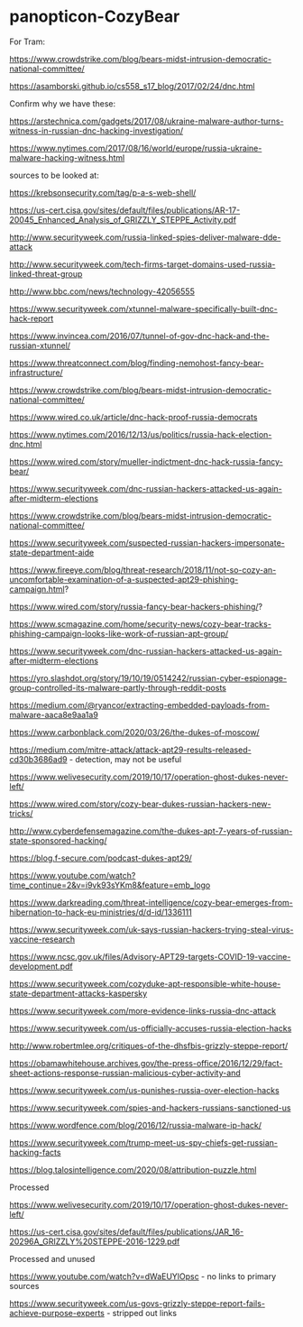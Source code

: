 # panopticon-CozyBear

For Tram:

https://www.crowdstrike.com/blog/bears-midst-intrusion-democratic-national-committee/

https://asamborski.github.io/cs558_s17_blog/2017/02/24/dnc.html

Confirm why we have these:

https://arstechnica.com/gadgets/2017/08/ukraine-malware-author-turns-witness-in-russian-dnc-hacking-investigation/

https://www.nytimes.com/2017/08/16/world/europe/russia-ukraine-malware-hacking-witness.html

sources to be looked at:

https://krebsonsecurity.com/tag/p-a-s-web-shell/

https://us-cert.cisa.gov/sites/default/files/publications/AR-17-20045_Enhanced_Analysis_of_GRIZZLY_STEPPE_Activity.pdf

http://www.securityweek.com/russia-linked-spies-deliver-malware-dde-attack

http://www.securityweek.com/tech-firms-target-domains-used-russia-linked-threat-group

http://www.bbc.com/news/technology-42056555

https://www.securityweek.com/xtunnel-malware-specifically-built-dnc-hack-report

https://www.invincea.com/2016/07/tunnel-of-gov-dnc-hack-and-the-russian-xtunnel/

https://www.threatconnect.com/blog/finding-nemohost-fancy-bear-infrastructure/

https://www.crowdstrike.com/blog/bears-midst-intrusion-democratic-national-committee/

https://www.wired.co.uk/article/dnc-hack-proof-russia-democrats

https://www.nytimes.com/2016/12/13/us/politics/russia-hack-election-dnc.html

https://www.wired.com/story/mueller-indictment-dnc-hack-russia-fancy-bear/

https://www.securityweek.com/dnc-russian-hackers-attacked-us-again-after-midterm-elections

https://www.crowdstrike.com/blog/bears-midst-intrusion-democratic-national-committee/

https://www.securityweek.com/suspected-russian-hackers-impersonate-state-department-aide

https://www.fireeye.com/blog/threat-research/2018/11/not-so-cozy-an-uncomfortable-examination-of-a-suspected-apt29-phishing-campaign.html?

https://www.wired.com/story/russia-fancy-bear-hackers-phishing/?

https://www.scmagazine.com/home/security-news/cozy-bear-tracks-phishing-campaign-looks-like-work-of-russian-apt-group/

https://www.securityweek.com/dnc-russian-hackers-attacked-us-again-after-midterm-elections

https://yro.slashdot.org/story/19/10/19/0514242/russian-cyber-espionage-group-controlled-its-malware-partly-through-reddit-posts

https://medium.com/@ryancor/extracting-embedded-payloads-from-malware-aaca8e9aa1a9

https://www.carbonblack.com/2020/03/26/the-dukes-of-moscow/

https://medium.com/mitre-attack/attack-apt29-results-released-cd30b3686ad9 - detection, may not be useful

https://www.welivesecurity.com/2019/10/17/operation-ghost-dukes-never-left/

https://www.wired.com/story/cozy-bear-dukes-russian-hackers-new-tricks/

http://www.cyberdefensemagazine.com/the-dukes-apt-7-years-of-russian-state-sponsored-hacking/

https://blog.f-secure.com/podcast-dukes-apt29/

https://www.youtube.com/watch?time_continue=2&v=i9vk93sYKm8&feature=emb_logo

https://www.darkreading.com/threat-intelligence/cozy-bear-emerges-from-hibernation-to-hack-eu-ministries/d/d-id/1336111

https://www.securityweek.com/uk-says-russian-hackers-trying-steal-virus-vaccine-research

https://www.ncsc.gov.uk/files/Advisory-APT29-targets-COVID-19-vaccine-development.pdf

https://www.securityweek.com/cozyduke-apt-responsible-white-house-state-department-attacks-kaspersky

https://www.securityweek.com/more-evidence-links-russia-dnc-attack

https://www.securityweek.com/us-officially-accuses-russia-election-hacks

http://www.robertmlee.org/critiques-of-the-dhsfbis-grizzly-steppe-report/

https://obamawhitehouse.archives.gov/the-press-office/2016/12/29/fact-sheet-actions-response-russian-malicious-cyber-activity-and

https://www.securityweek.com/us-punishes-russia-over-election-hacks

https://www.securityweek.com/spies-and-hackers-russians-sanctioned-us

https://www.wordfence.com/blog/2016/12/russia-malware-ip-hack/

https://www.securityweek.com/trump-meet-us-spy-chiefs-get-russian-hacking-facts

https://blog.talosintelligence.com/2020/08/attribution-puzzle.html

Processed

https://www.welivesecurity.com/2019/10/17/operation-ghost-dukes-never-left/

https://us-cert.cisa.gov/sites/default/files/publications/JAR_16-20296A_GRIZZLY%20STEPPE-2016-1229.pdf

Processed and unused

https://www.youtube.com/watch?v=dWaEUYlOpsc - no links to primary sources

https://www.securityweek.com/us-govs-grizzly-steppe-report-fails-achieve-purpose-experts - stripped out links
